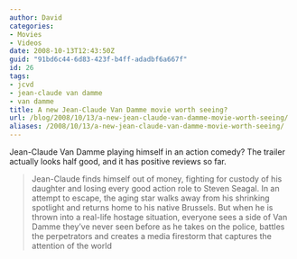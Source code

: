 ```yaml
---
author: David
categories:
- Movies
- Videos
date: 2008-10-13T12:43:50Z
guid: "91bd6c44-6d83-423f-b4ff-adadbf6a667f"
id: 26
tags:
- jcvd
- jean-claude van damme
- van damme
title: A new Jean-Claude Van Damme movie worth seeing?
url: /blog/2008/10/13/a-new-jean-claude-van-damme-movie-worth-seeing/
aliases: /2008/10/13/a-new-jean-claude-van-damme-movie-worth-seeing/
---
```


Jean-Claude Van Damme playing himself in an action comedy? The trailer actually looks half good, and it has positive reviews so far.

> Jean-Claude finds himself out of money, fighting for custody of his daughter and losing every good action role to Steven Seagal. In an attempt to escape, the aging star walks away from his shrinking spotlight and returns home to his native Brussels. But when he is thrown into a real-life hostage situation, everyone sees a side of Van Damme they’ve never seen before as he takes on the police, battles the perpetrators and creates a media firestorm that captures the attention of the world
